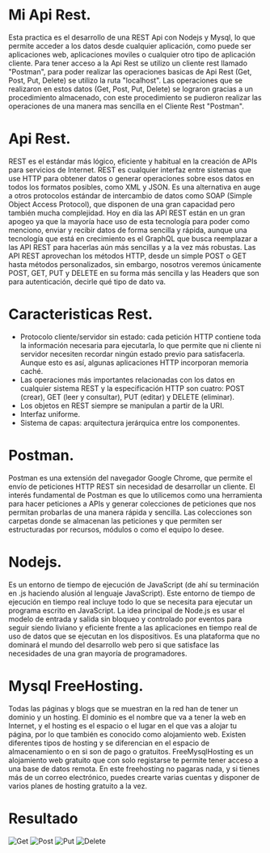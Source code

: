 # Mi Api Rest.
Esta practica es el desarrollo de una REST Api con Nodejs y Mysql, lo que permite acceder a los datos desde cualquier aplicación, como puede ser aplicaciones web, aplicaciones moviles o cualquier otro tipo de aplicación cliente.
Para tener acceso a la Api Rest se utilizo un cliente rest llamado "Postman", para poder realizar las operaciones
basicas de Api Rest (Get, Post, Put, Delete) se utilizo la ruta "localhost".
Las operaciones que se realizaron en estos datos (Get, Post, Put, Delete) se lograron gracias a un procedimiento almacenado, con este procedimiento se pudieron realizar las operaciones de una manera mas sencilla en el Cliente Rest "Postman". 

# Api Rest.
REST es el estándar más lógico, eficiente y habitual en la creación de APIs para servicios de Internet.
REST es cualquier interfaz entre sistemas que use HTTP para obtener datos o generar operaciones sobre esos datos en todos los formatos posibles, como XML y JSON. Es una alternativa en auge a otros protocolos estándar de intercambio de datos como SOAP (Simple Object Access Protocol), que disponen de una gran capacidad pero también mucha complejidad. 
Hoy en día las API REST están en un gran apogeo ya que la mayoría hace uso de esta tecnología para poder como menciono, enviar y recibir datos de forma sencilla y rápida, aunque una tecnología que está en crecimiento es el GraphQL que busca reemplazar a las API REST para hacerlas aún más sencillas y a la vez más robustas.
Las API REST aprovechan los métodos HTTP, desde un simple POST o GET hasta métodos personalizados, sin embargo, nosotros veremos únicamente POST, GET, PUT y DELETE en su forma más sencilla y las Headers que son para autenticación, decirle qué tipo de dato va.

# Caracteristicas Rest.
* Protocolo cliente/servidor sin estado: cada petición HTTP contiene toda la información necesaria para ejecutarla, lo que permite que ni cliente ni servidor necesiten recordar ningún estado previo para satisfacerla. Aunque esto es así, algunas aplicaciones HTTP incorporan memoria caché. 
* Las operaciones más importantes relacionadas con los datos en cualquier sistema REST y la especificación HTTP son cuatro: POST (crear), GET (leer y consultar), PUT (editar) y DELETE (eliminar).
* Los objetos en REST siempre se manipulan a partir de la URI. 
* Interfaz uniforme.
* Sistema de capas: arquitectura jerárquica entre los componentes.

# Postman.
Postman es una extensión del navegador Google Chrome, que permite el envío de peticiones HTTP REST sin necesidad de desarrollar un cliente.
El interés fundamental de Postman es que lo utilicemos como una herramienta
para hacer peticiones a APIs y generar colecciones de peticiones que nos permitan probarlas de una manera rápida y sencilla.
Las colecciones son carpetas donde se almacenan las peticiones y que permiten ser estructuradas por recursos, módulos o como el equipo lo desee.

# Nodejs.
Es un entorno de tiempo de ejecución de JavaScript (de ahí su terminación en .js haciendo alusión al lenguaje JavaScript). Este entorno de tiempo de ejecución en tiempo real incluye todo lo que se necesita para ejecutar un programa escrito en JavaScript. La idea principal de Node.js es usar el modelo de entrada y salida sin bloqueo y controlado por eventos para seguir siendo liviano y eficiente frente a las aplicaciones en tiempo real de uso de datos que se ejecutan en los dispositivos. Es una plataforma que no dominará el mundo del desarrollo web pero si que satisface las necesidades de una gran mayoría de programadores.

# Mysql FreeHosting.
Todas las páginas y blogs que se muestran en la red han de tener un dominio y un hosting. El dominio es el nombre que va a tener la web en Internet, y el hosting es el espacio o el lugar en el que vas a alojar tu página, por lo que también es conocido como alojamiento web. Existen diferentes tipos de hosting y se diferencian en el espacio de almacenamiento o en si son de pago o gratuitos.
FreeMysqlHosting es un alojamiento web gratuito que con solo registarse te permite tener acceso a una base de datos remota. En este freehosting no pagaras nada, y si tienes más de un correo electrónico, puedes crearte varias cuentas y disponer de varios planes de hosting gratuito a la vez.

# Resultado
![Get](https://user-images.githubusercontent.com/61463784/81897732-d9284600-957c-11ea-91ad-211c9250dc43.png)
![Post](https://user-images.githubusercontent.com/61463784/81897741-daf20980-957c-11ea-87f7-18508ce715d1.png)
![Put](https://user-images.githubusercontent.com/61463784/81897748-dd546380-957c-11ea-9757-58440d3ca48b.png)
![Delete](https://user-images.githubusercontent.com/61463784/81897755-df1e2700-957c-11ea-9dbb-ccb49facaf16.png)
